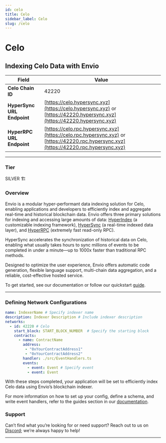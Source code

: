 ```yaml
---
id: celo
title: Celo
sidebar_label: Celo
slug: /celo
---
```


# Celo

## Indexing Celo Data with Envio

| **Field**                     | **Value**                                                                                          |
|-------------------------------|----------------------------------------------------------------------------------------------------|
| **Celo Chain ID**     | 42220                                                                                            |
| **HyperSync URL Endpoint**    | [https://celo.hypersync.xyz](https://celo.hypersync.xyz) or [https://42220.hypersync.xyz](https://42220.hypersync.xyz) |
| **HyperRPC URL Endpoint**     | [https://celo.rpc.hypersync.xyz](https://celo.rpc.hypersync.xyz) or [https://42220.rpc.hypersync.xyz](https://42220.rpc.hypersync.xyz) |

---

### Tier

SILVER 🏗️

### Overview

Envio is a modular hyper-performant data indexing solution for Celo, enabling applications and developers to efficiently index and aggregate real-time and historical blockchain data. Envio offers three primary solutions for indexing and accessing large amounts of data: [HyperIndex](/docs/HyperIndex/overview) (a customizable indexing framework), [HyperSync](/docs/HyperSync/overview) (a real-time indexed data layer), and [HyperRPC](/docs/HyperSync/overview-hyperrpc) (extremely fast read-only RPC).

HyperSync accelerates the synchronization of historical data on Celo, enabling what usually takes hours to sync millions of events to be completed in under a minute—up to 1000x faster than traditional RPC methods.

Designed to optimize the user experience, Envio offers automatic code generation, flexible language support, multi-chain data aggregation, and a reliable, cost-effective hosted service.

To get started, see our documentation or follow our quickstart [guide](/docs/HyperIndex/contract-import).

---

### Defining Network Configurations

```yaml
name: IndexerName # Specify indexer name
description: Indexer Description # Include indexer description
networks:
  - id: 42220 # Celo  
    start_block: START_BLOCK_NUMBER  # Specify the starting block
    contracts:
      - name: ContractName
        address:
         - "0xYourContractAddress1"
         - "0xYourContractAddress2"
        handler: ./src/EventHandlers.ts
        events:
          - event: Event # Specify event
          - event: Event
```

With these steps completed, your application will be set to efficiently index Celo data using Envio’s blockchain indexer.

For more information on how to set up your config, define a schema, and write event handlers, refer to the guides section in our [documentation](/docs/HyperIndex/configuration-file).

### Support

Can’t find what you’re looking for or need support? Reach out to us on [Discord](https://discord.com/invite/Q9qt8gZ2fX); we’re always happy to help!

---

